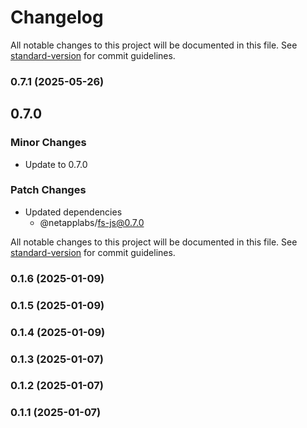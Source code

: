 # Changelog

All notable changes to this project will be documented in this file. See [standard-version](https://github.com/conventional-changelog/standard-version) for commit guidelines.

### 0.7.1 (2025-05-26)

## 0.7.0

### Minor Changes

- Update to 0.7.0

### Patch Changes

- Updated dependencies
  - @netapplabs/fs-js@0.7.0

All notable changes to this project will be documented in this file. See [standard-version](https://github.com/conventional-changelog/standard-version) for commit guidelines.

### 0.1.6 (2025-01-09)

### 0.1.5 (2025-01-09)

### 0.1.4 (2025-01-09)

### 0.1.3 (2025-01-07)

### 0.1.2 (2025-01-07)

### 0.1.1 (2025-01-07)
